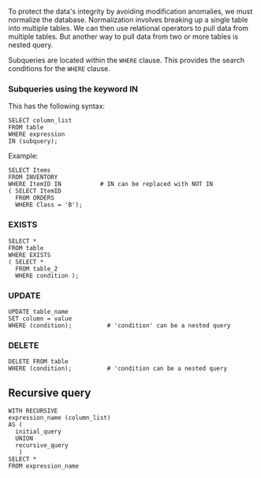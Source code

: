 To protect the data's integrity by avoiding modification anomalies, we must normalize the database. Normalization involves breaking up a single table into multiple tables. We can then use relational operators to pull data from multiple tables. But another way to pull data from two or more tables is nested query.

Subqueries are located within the `WHERE` clause. This provides the search conditions for the `WHERE` clause.

### Subqueries using the keyword IN
This has the following syntax:
```
SELECT column_list
FROM table
WHERE expression
IN (subquery);
```
Example:
```
SELECT Items
FROM INVENTORY
WHERE ItemID IN           # IN can be replaced with NOT IN
( SELECT ItemID
  FROM ORDERS
  WHERE Class = 'B');
```

### EXISTS
```
SELECT *
FROM table
WHERE EXISTS
( SELECT *
  FROM table_2
  WHERE condition );
```

### UPDATE
```
UPDATE table_name
SET column = value
WHERE (condition);          # 'condition' can be a nested query
```

### DELETE
```
DELETE FROM table
WHERE (condition);          # 'condition can be a nested query
```

## Recursive query

```
WITH RECURSIVE
expression_name (column_list)
AS (
  initial_query
  UNION
  recursive_query
   )
SELECT *
FROM expression_name
```
